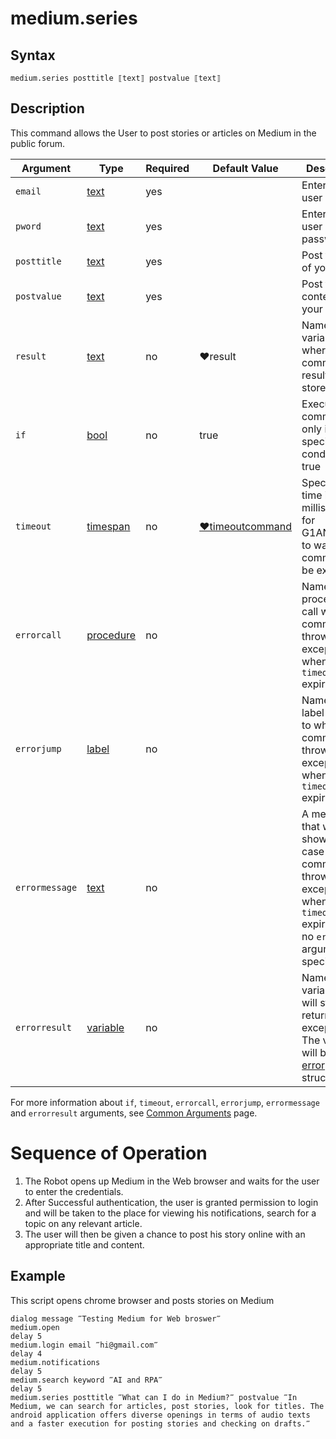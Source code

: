 # medium.series

## Syntax

```G1ANT
medium.series posttitle ⟦text⟧ postvalue ⟦text⟧
```

## Description


This command allows the User to post stories or articles on Medium in the public forum.

| Argument        | Type | Required | Default Value | Description |
| --------        | ---- | -------- | ------------- | ----------- |
| `email` | [text](https://manual.g1ant.com/link/G1ANT.Language/G1ANT.Language/Structures/TextStructure.md)     |yes       |                                                             |Enter the user email           |
| `pword` | [text](https://manual.g1ant.com/link/G1ANT.Language/G1ANT.Language/Structures/TextStructure.md)     |yes       |                                                             |Enter the user password        |
| `posttitle`    | [text](https://manual.g1ant.com/link/G1ANT.Language/G1ANT.Language/Structures/TextStructure.md) |yes   |                 |Post the title of your story |
| `postvalue`    | [text](https://manual.g1ant.com/link/G1ANT.Language/G1ANT.Language/Structures/TextStructure.md) |yes   |                 |Post the content of your story |
|  `result`  | [text](https://manual.g1ant.com/link/G1ANT.Language/G1ANT.Language/Structures/TextStructure.md)  |no   | ♥result   |Name of a variable where the command's result will be stored |
| `if`  | [bool](https://manual.g1ant.com/link/G1ANT.Language/G1ANT.Language/Structures/BooleanStructure.md) | no       | true                                                        | Executes the command only if a specified condition is true   |
| `timeout` | [timespan](https://manual.g1ant.com/link/G1ANT.Language/G1ANT.Language/Structures/TimeSpanStructure.md) | no       | [♥timeoutcommand](https://manual.g1ant.com/link/G1ANT.Language/G1ANT.Addon.Core/Variables/TimeoutCommandVariable.md) | Specifies time in milliseconds for G1ANT.Robot to wait for the command to be executed |
| `errorcall`| [procedure](https://manual.g1ant.com/link/G1ANT.Language/G1ANT.Language/Structures/ProcedureStructure.md) | no       |                                                             | Name of a procedure to call when the command throws an exception or when a given `timeout` expires |
| `errorjump`| [label](https://manual.g1ant.com/link/G1ANT.Language/G1ANT.Language/Structures/LabelStructure.md) | no       |                                                             | Name of the label to jump to when the command throws an exception or when a given `timeout` expires |
| `errormessage` | [text](https://manual.g1ant.com/link/G1ANT.Language/G1ANT.Language/Structures/TextStructure.md) | no       |                                                             | A message that will be shown in case the command throws an exception or when a given `timeout` expires, and no `errorjump` argument is specified |
| `errorresult`  | [variable](https://manual.g1ant.com/link/G1ANT.Language/G1ANT.Language/Structures/VariableStructure.md) | no       |                                                             | Name of a variable that will store the returned exception. The variable will be of [error](https://manual.g1ant.com/link/G1ANT.Language/G1ANT.Language/Structures/ErrorStructure.md) structure  |

For more information about `if`, `timeout`, `errorcall`, `errorjump`, `errormessage` and `errorresult` arguments, see [Common Arguments](https://manual.g1ant.com/link/G1ANT.Manual/appendices/common-arguments.md) page.

# Sequence of Operation
1. The Robot opens up Medium in the Web browser and waits for the user to enter the credentials.
2. After Successful authentication, the user is granted permission to login and will be taken to the place for viewing his notifications, search for a topic on any relevant article.
3. The user will then be given a chance to post his story online with an appropriate title and content. 
## Example

This script opens chrome browser and posts stories on Medium

```G1ANT
dialog message ‴Testing Medium for Web broswer‴
medium.open
delay 5
medium.login email ‴hi@gmail.com‴ 
delay 4
medium.notifications 
delay 5
medium.search keyword ‴AI and RPA‴ 
delay 5
medium.series posttitle ‴What can I do in Medium?‴ postvalue ‴In Medium, we can search for articles, post stories, look for titles. The android application offers diverse openings in terms of audio texts and a faster execution for posting stories and checking on drafts.‴
```
